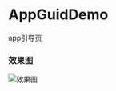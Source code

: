 # AppGuidDemo
app引导页
### 效果图
![效果图](https://github.com/tiantiankaixin/AppGuidDemo/blob/master/guid.gif)
